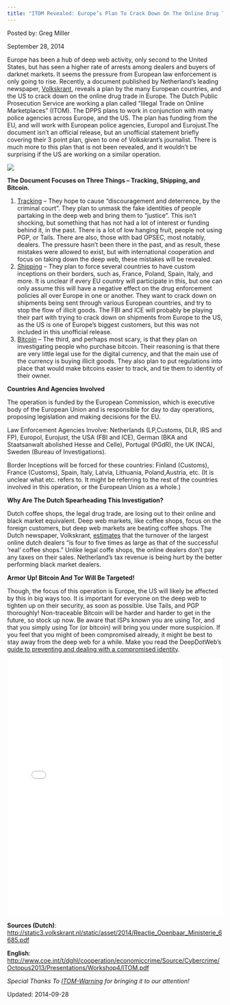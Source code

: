 ```yaml
---
title: "ITOM Revealed: Europe’s Plan To Crack Down On The Online Drug Trade"
---
```

        
Posted by: Greg Miller

<span>September 28, 2014</span>

<p>Europe has been a hub of deep web activity, only second to the United States, but has seen a higher rate of arrests among dealers and buyers of darknet markets. It seems the pressure from European law enforcement is only going to rise. Recently, a document published by Netherland’s leading newspaper, <a href="http://www.volkskrant.nl/">Volkskrant</a>, reveals a plan by the many European countries, and the US to crack down on the online drug trade in Europe. The Dutch Public Prosecution Service are working a plan called “Illegal Trade on Online Marketplaces” (ITOM). The DPPS plans to work in conjunction with many police agencies across Europe, and the US. The plan has funding from the EU, and will work with European police agencies, Europol and Eurojust.The document isn’t an official release, but an unofficial statement briefly covering their 3 point plan, given to one of Volkskrant’s journalist. There is much more to this plan that is not been revealed, and it wouldn’t be surprising if the US are working on a similar operation.</p>
<img src="https://info-gir.github.io/deepdotweb/imgs/2014/09/itommodel.png" />

<p><strong>The Document Focuses on Three Things &#8211; Tracking, Shipping, and Bitcoin.</strong></p>
<ol>
<li><span style="text-decoration: underline;">Tracking</span> &#8211; They hope to cause “discouragement and deterrence, by the criminal court”. They plan to unmask the fake identities of people partaking in the deep web and bring them to “justice”. This isn’t shocking, but something that has not had a lot of interest or funding behind it, in the past. There is a lot of low hanging fruit, people not using PGP, or Tails. There are also, those with bad OPSEC, most notably, dealers. The pressure hasn’t been there in the past, and as result, these mistakes were allowed to exist, but with international cooperation and focus on taking down the deep web, these mistakes will be revealed.</li>
<li><span style="text-decoration: underline;">Shipping</span> &#8211; They plan to force several countries to have custom inceptions on their borders, such as, France, Poland, Spain, Italy, and more. It is unclear if every EU country will participate in this, but one can only assume this will have a negative effect on the drug enforcement policies all over Europe in one or another. They want to crack down on shipments being sent through various European countries, and try to stop the flow of illicit goods. The FBI and ICE will probably be playing their part with trying to crack down on shipments from Europe to the US, as the US is one of Europe’s biggest customers, but this was not included in this unofficial release.</li>
<li><span style="text-decoration: underline;">Bitcoin</span> &#8211; The third, and perhaps most scary, is that they plan on investigating people who purchase bitcoin. Their reasoning is that there are very little legal use for the digital currency, and that the main use of the currency is buying illicit goods. They also plan to put regulations into place that would make bitcoins easier to track, and tie them to identity of their owner.</li>
</ol>
<p><strong>Countries And Agencies Involved</strong></p>
<p>The operation is funded by the European Commission, which is executive body of the European Union and is responsible for day to day operations, proposing legislation and making decisions for the EU.</p>
<p>Law Enforcement Agencies Involve: Netherlands (LP,Customs, DLR, IRS and FP), Europol, Eurojust, the USA (FBI and ICE), German (BKA and Staatsanwalt abolished Hesse and Celle), Portugal (PGdR), the UK (NCA), Sweden (Bureau of Investigations).</p>
<p>Border Inceptions will be forced for these countries: Finland (Customs), France (Customs), Spain, Italy, Latvia, Lithuania, Poland,Austria, etc. (It is unclear what etc. refers to. It might be referring to the rest of the countries involved in this operation, or the European Union as a whole.)</p>
<p><strong>Why Are The Dutch Spearheading This Investigation?</strong></p>
<p>Dutch coffee shops, the legal drug trade, are losing out to their online and black market equivalent. Deep web markets, like coffee shops, focus on the foreign customers, but deep web markets are beating coffee shops. The Dutch newspaper, Volkskrant, <a href="https://translate.google.com/translate?sl=auto&amp;tl=en&amp;js=y&amp;prev=_t&amp;hl=de&amp;ie=UTF-8&amp;u=http%3A%2F%2Fwww.volkskrant.nl%2Fvk%2Fnl%2F2686%2FBinnenland%2Farticle%2Fdetail%2F3757208%2F2014%2F09%2F27%2FHoe-online-coffeeshops-een-miljoenenomzet-draaien.dhtml&amp;edit-text=">estimates</a> that the turnover of the largest online dutch dealers “is four to five times as large as that of the successful &#8216;real&#8217; coffee shops.” Unlike legal coffe shops, the online dealers don’t pay any taxes on their sales. Netherland’s tax revenue is being hurt by the better performing black market dealers.</p>
<p><strong>Armor Up! Bitcoin And Tor Will Be Targeted!</strong></p>
<p>Though, the focus of this operation is Europe, the US will likely be affected by this in big ways too. It is important for everyone on the deep web to tighten up on their security, as soon as possible. Use Tails, and PGP thoroughly! Non-traceable Bitcoin will be harder and harder to get in the future, so stock up now. Be aware that ISPs known you are using Tor, and that you simply using Tor (or bitcoin) will bring you under more suspicion. If you feel that you might of been compromised already, it might be best to stay away from the deep web for a while. Make you read the DeepDotWeb’s <a href="/2014/09/24/compromised-identity-and-what-you-can-do-about-it/">guide to preventing and dealing with a compromised identity</a>.</p>
<p><iframe id="doc_55719" class="scribd_iframe_embed" src="//www.scribd.com/embeds/241255782/content?start_page=1&amp;view_mode=scroll&amp;show_recommendations=true" width="100%" height="600" frameborder="0" scrolling="no" data-auto-height="false" data-aspect-ratio="undefined"></iframe></p>
<p><strong>Sources (Dutch)</strong>: <a href="http://static3.volkskrant.nl/static/asset/2014/Reactie_Openbaar_Ministerie_6685.pdf">http://static3.volkskrant.nl/static/asset/2014/Reactie_Openbaar_Ministerie_6685.pdf</a></p>
<p><strong>English</strong>: <a href="http://www.coe.int/t/dghl/cooperation/economiccrime/Source/Cybercrime/Octopus2013/Presentations/Workshop4/ITOM.pdf">http://www.coe.int/t/dghl/cooperation/economiccrime/Source/Cybercrime/Octopus2013/Presentations/Workshop4/ITOM.pdf</a></p>
<p><em>Special Thanks To </em><a href="http://www.reddit.com/user/ITOM-Warning"><em>ITOM-Warning</em></a><em> for bringing it to our attention!</em></p>
    
    
Updated: 2014-09-28
